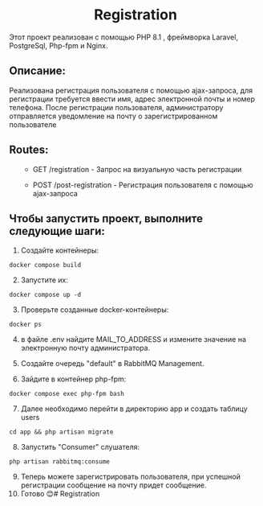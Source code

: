 <h1 align="center">Registration</h1>
  <p> Этот проект реализован с помощью PHP 8.1 , фреймворка Laravel, PostgreSql, Php-fpm и Nginx.
 <h2>Описание:</h2>
  <p> Реализована регистрация пользователя c помощью ajax-запроса, для регистрации требуется ввести имя, адрес электронной почты и номер телефона. 
После регистрации пользователя, администратору отправляется уведомление на почту о зарегистрированном пользователе</p>
<h2>Routes:</h2>
<ul>

- GET /registration - Запрос на визуальную часть регистрации

- POST /post-registration - Регистрация пользователя с помощью ajax-запроса

</ul>

<h2> Чтобы запустить проект, выполните следующие шаги:</h2>

1. Создайте контейнеры:

```docker compose build```

2. Запустите их:

```docker compose up -d```

3. Проверьте созданные docker-контейнеры:

```docker ps```

4.  в файле .env найдите MAIL_TO_ADDRESS и измените значение на электронную почту администратора.

5. Создайте очередь "default" в RabbitMQ Management.

6. Зайдите в контейнер php-fpm:

```docker compose exec php-fpm bash```

7. Далее необходимо перейти в директорию app и создать таблицу users

```cd app && php artisan migrate```

8. Запустить "Consumer" слушателя:

```php artisan rabbitmq:consume```

9. Теперь можете зарегистрировать пользователя, при успешной регистрации сообщение на почту придет сообщение.
10. Готово 😊# Registration
